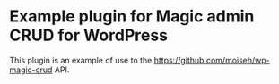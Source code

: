 # Example plugin for Magic admin CRUD for WordPress

This plugin is an example of use to the https://github.com/moiseh/wp-magic-crud API.